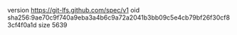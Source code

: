 version https://git-lfs.github.com/spec/v1
oid sha256:9ae70c9f740a9eba3a4b6c9a72a2041b3bb09c5e4cb79bf26f30cf83cf4f0a1d
size 5639
